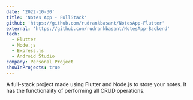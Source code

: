```yaml
---
date: '2022-10-30'
title: 'Notes App - FullStack'
github: 'https://github.com/rudrankbasant/NotesApp-Flutter'
external: 'https://github.com/rudrankbasant/NotesApp-Backend'
tech:
  - Flutter
  - Node.js
  - Express.js
  - Android Studio
company: Personal Project
showInProjects: true
---
```


A full-stack project made using Flutter and Node.js to store your notes. It has the functionality of performing all CRUD operations.
